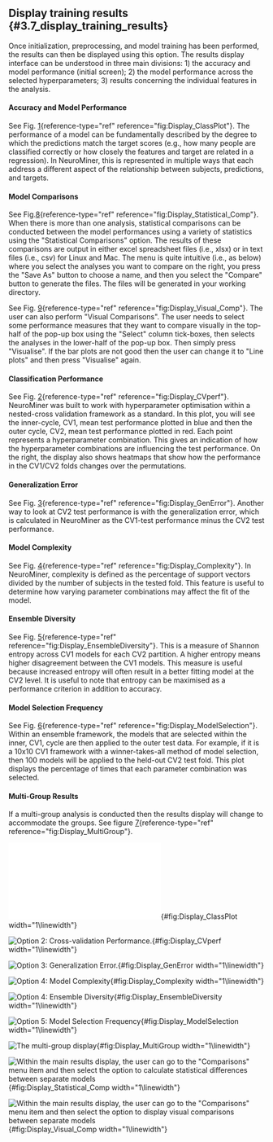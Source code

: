 Display training results {#3.7_display_training_results}
------------------------

Once initialization, preprocessing, and model training has been
performed, the results can then be displayed using this option. The
results display interface can be understood in three main divisions: 1)
the accuracy and model performance (initial screen); 2) the model
performance across the selected hyperparameters; 3) results concerning
the individual features in the analysis.

#### Accuracy and Model Performance

See Fig. [1](#fig:Display_ClassPlot){reference-type="ref"
reference="fig:Display_ClassPlot"}. The performance of a model can be
fundamentally described by the degree to which the predictions match the
target scores (e.g., how many people are classified correctly or how
closely the features and target are related in a regression). In
NeuroMiner, this is represented in multiple ways that each address a
different aspect of the relationship between subjects, predictions, and
targets.

#### Model Comparisons

See Fig.[8](#fig:Display_Statistical_Comp){reference-type="ref"
reference="fig:Display_Statistical_Comp"}. When there is more than one
analysis, statistical comparisons can be conducted between the model
performances using a variety of statistics using the \"Statistical
Comparisons\" option. The results of these comparisons are output in
either excel spreadsheet files (i.e., xlsx) or in text files (i.e., csv)
for Linux and Mac. The menu is quite intuitive (i.e., as below) where
you select the analyses you want to compare on the right, you press the
\"Save As\" button to choose a name, and then you select the \"Compare\"
button to generate the files. The files will be generated in your
working directory.

See Fig. [9](#fig:Display_Visual_Comp){reference-type="ref"
reference="fig:Display_Visual_Comp"}. The user can also perform \"Visual
Comparisons\". The user needs to select some performance measures that
they want to compare visually in the top-half of the pop-up box using
the \"Select\" column tick-boxes, then selects the analyses in the
lower-half of the pop-up box. Then simply press \"Visualise\". If the
bar plots are not good then the user can change it to \"Line plots\" and
then press \"Visualise\" again.

#### Classification Performance

See Fig. [2](#fig:Display_CVperf){reference-type="ref"
reference="fig:Display_CVperf"}. NeuroMiner was built to work with
hyperparameter optimisation within a nested-cross validation framework
as a standard. In this plot, you will see the inner-cycle, CV1, mean
test performance plotted in blue and then the outer cycle, CV2, mean
test performance plotted in red. Each point represents a hyperparameter
combination. This gives an indication of how the hyperparameter
combinations are influencing the test performance. On the right, the
display also shows heatmaps that show how the performance in the CV1/CV2
folds changes over the permutations.

#### Generalization Error

See Fig. [3](#fig:Display_GenError){reference-type="ref"
reference="fig:Display_GenError"}. Another way to look at CV2 test
performance is with the generalization error, which is calculated in
NeuroMiner as the CV1-test performance minus the CV2 test performance.

#### Model Complexity

See Fig. [4](#fig:Display_Complexity){reference-type="ref"
reference="fig:Display_Complexity"}. In NeuroMiner, complexity is
defined as the percentage of support vectors divided by the number of
subjects in the tested fold. This feature is useful to determine how
varying parameter combinations may affect the fit of the model.

#### Ensemble Diversity

See Fig. [5](#fig:Display_EnsembleDiversity){reference-type="ref"
reference="fig:Display_EnsembleDiversity"}. This is a measure of Shannon
entropy across CV1 models for each CV2 partition. A higher entropy means
higher disagreement between the CV1 models. This measure is useful
because increased entropy will often result in a better fitting model at
the CV2 level. It is useful to note that entropy can be maximised as a
performance criterion in addition to accuracy.

#### Model Selection Frequency

See Fig. [6](#fig:Display_ModelSelection){reference-type="ref"
reference="fig:Display_ModelSelection"}. Within an ensemble framework,
the models that are selected within the inner, CV1, cycle are then
applied to the outer test data. For example, if it is a 10x10 CV1
framework with a winner-takes-all method of model selection, then 100
models will be applied to the held-out CV2 test fold. This plot displays
the percentage of times that each parameter combination was selected.

#### Multi-Group Results

If a multi-group analysis is conducted then the results display will
change to accommodate the groups. See figure
[7](#fig:Display_MultiGroup){reference-type="ref"
reference="fig:Display_MultiGroup"}.

![Option 1: classification
plot](Images/Display_ClassPlot.pdf){#fig:Display_ClassPlot
width="1\\linewidth"}

![Option 2: Cross-validation
Performance.](Images/Display_CVperf.png){#fig:Display_CVperf
width="1\\linewidth"}

![Option 3: Generalization
Error.](Images/Display_GenError.png){#fig:Display_GenError
width="1\\linewidth"}

![Option 4: Model
Complexity](Images/Display_Complexity.png){#fig:Display_Complexity
width="1\\linewidth"}

![Option 4: Ensemble
Diversity](Images/Display_EnsembleDiversity.png){#fig:Display_EnsembleDiversity
width="1\\linewidth"}

![Option 5: Model Selection
Frequency](Images/Display_ModelSelection.png){#fig:Display_ModelSelection
width="1\\linewidth"}

![The multi-group
display](Images/Display_MultiGroup.png){#fig:Display_MultiGroup
width="1\\linewidth"}

![Within the main results display, the user can go to the
\"Comparisons\" menu item and then select the option to calculate
statistical differences between separate
models](Images/Display_Statistical_Comp.png){#fig:Display_Statistical_Comp
width="1\\linewidth"}

![Within the main results display, the user can go to the
\"Comparisons\" menu item and then select the option to display visual
comparisons between separate
models](Images/Display_Visual_Comp.png){#fig:Display_Visual_Comp
width="1\\linewidth"}
